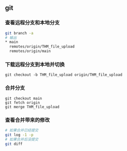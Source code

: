 ## git

### 查看远程分支和本地分支
```bash
git branch -a
# 输出
* main
  remotes/origin/THM_file_upload
  remotes/origin/main
```

### 下载远程分支到本地并切换
```
git checkout -b THM_file_upload origin/THM_file_upload
```

### 合并分支
```
git checkout main
git fetch origin
git merge THM_file_upload
```

### 查看合并带来的修改
```bash
# 如果合并已经提交
git log -1 -p
# 如果合并后没提交
git diff
```